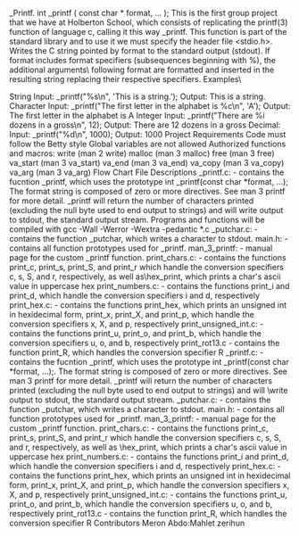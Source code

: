 _Printf.
int _printf ( const char * format, ... ); This is the first group project that we have at Holberton School, which consists of replicating the printf(3) function of language c, calling it this way _printf. This function is part of the standard library and to use it we must specify the header file <stdio.h>. Writes the C string pointed by format to the standard output (stdout). If format includes format specifiers (subsequences beginning with %), the additional arguments\ following format are formatted and inserted in the resulting string replacing their respective specifiers. Examples\

String Input: _printf("%s\n", 'This is a string.'); Output: This is a string. Character
Input: _printf("The first letter in the alphabet is %c\n", 'A'); Output: The first letter in the alphabet is A Integer
Input: _printf("There are %i dozens in a gross\n", 12); Output: There are 12 dozens in a gross Decimal:
Input: _printf("%d\n", 1000); Output: 1000 Project Requirements
Code must follow the Betty style Global variables are not allowed Authorized functions and macros: write (man 2 write) malloc (man 3 malloc) free (man 3 free) va_start (man 3 va_start) va_end (man 3 va_end) va_copy (man 3 va_copy) va_arg (man 3 va_arg) Flow Chart File Descriptions _printf.c: - contains the fucntion _printf, which uses the prototype int _printf(const char *format, ...); The format string is composed of zero or more directives. See man 3 printf for more detail. _printf will return the number of characters printed (excluding the null byte used to end output to strings) and will write output to stdout, the standard output stream. Programs and functions will be compiled with gcc -Wall -Werror -Wextra -pedantic *.c _putchar.c: - contains the function _putchar, which writes a character to stdout. main.h: - contains all function prototypes used for _printf. man_3_printf: - manual page for the custom _printf function. print_chars.c: - contains the functions print_c, print_s, print_S, and print_r which handle the conversion specifiers c, s, S, and r, respectively, as well as\hex_print, which prints a char's ascii value in uppercase hex print_numbers.c: - contains the functions print_i and print_d, which handle the conversion specifiers i and d, respectively print_hex.c: - contains the functions print_hex, which prints an unsigned int in hexidecimal form, print_x, print_X, and print_p, which handle the conversion specifiers x, X, and p, respectively print_unsigned_int.c: - contains the functions print_u, print_o, and print_b, which handle the conversion specifiers u, o, and b, respectively print_rot13.c - contains the function print_R, which handles the conversion specifier R _printf.c: - contains the fucntion _printf, which uses the prototype int _printf(const char *format, ...);. The format string is composed of zero or more directives. See man 3 printf for more detail. _printf will return the number of characters printed (excluding the null byte used to end output to strings) and will \write output to stdout, the standard output stream. _putchar.c: - contains the function _putchar, which writes a character to stdout. main.h: - contains all function prototypes used for _printf. man_3_printf: - manual page for the custom _printf function. print_chars.c: - contains the functions print_c, print_s, print_S, and print_r which handle the conversion specifiers c, s, S, and r, respectively, as well as \hex_print, which prints a char's ascii value in uppercase hex print_numbers.c: - contains the functions print_i and print_d, which handle the conversion specifiers i and d, respectively print_hex.c: - contains the functions print_hex, which prints an unsigned int in hexidecimal form, print_x, print_X, and print_p, which handle the conversion specifiers x, X, and p, respectively print_unsigned_int.c: - contains the functions print_u, print_o, and print_b, which handle the conversion specifiers u, o, and b, respectively print_rot13.c - contains the function print_R, which handles the conversion specifier R
Contributors
Meron Abdo:Mahlet zerihun
